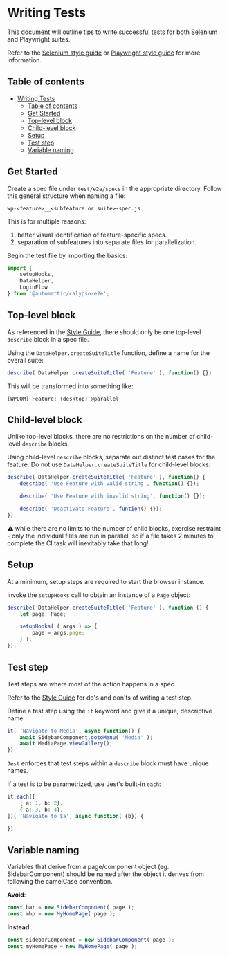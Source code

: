 # Writing Tests

This document will outline tips to write successful tests for both Selenium and Playwright suites.

Refer to the [Selenium style guide](docs/style-guide-selenium.md) or [Playwright style guide](docs/style-guide-playwright.md) for more information.

## Table of contents

<!-- TOC -->

- [Writing Tests](#writing-tests)
  - [Table of contents](#table-of-contents)
  - [Get Started](#get-started)
  - [Top-level block](#top-level-block)
  - [Child-level block](#child-level-block)
  - [Setup](#setup)
  - [Test step](#test-step)
  - [Variable naming](#variable-naming)

<!-- /TOC -->

## Get Started

Create a spec file under `test/e2e/specs` in the appropriate directory.
Follow this general structure when naming a file:

`wp-<feature>__<subfeature or suite>-spec.js`

This is for multiple reasons:

1. better visual identification of feature-specific specs.
2. separation of subfeatures into separate files for parallelization.

Begin the test file by importing the basics:

```typescript
import {
	setupHooks,
	DataHelper,
	LoginFlow
} from '@automattic/calypso-e2e';
```

## Top-level block

As referenced in the [Style Guide](style-guide-playwright.md#Tests), there should only be one top-level `describe` block in a spec file.

Using the `DataHelper.createSuiteTitle` function, define a name for the overall suite:

```typescript
describe( DataHelper.createSuiteTitle( 'Feature' ), function() {})
```

This will be transformed into something like:

```
[WPCOM] Feature: (desktop) @parallel
```

## Child-level block

Unlike top-level blocks, there are no restrictions on the number of child-level `describe` blocks.

Using child-level `describe` blocks, separate out distinct test cases for the feature. Do not use `DataHelper.createSuiteTitle` for child-level blocks:

```typescript
describe( DataHelper.createSuiteTitle( 'Feature' ), function() {
	describe( 'Use Feature with valid string', function() {});

	describe( 'Use Feature with invalid string', function() {});

	describe( 'Deactivate Feature', funtion() {});
})
```

:warning: while there are no limits to the number of child blocks, exercise restraint - only the individual files are run in parallel, so if a file takes 2 minutes to complete the CI task will inevitably take that long!

## Setup

At a minimum, setup steps are required to start the browser instance.

Invoke the `setupHooks` call to obtain an instance of a `Page` object:

```typescript
describe( DataHelper.createSuiteTitle( 'Feature' ), function () {
	let page: Page;

	setupHooks( ( args ) => {
		page = args.page;
	} );
});
```

## Test step

Test steps are where most of the action happens in a spec.

Refer to the [Style Guide](style-guide-playwright.md#test-steps) for do's and don'ts of writing a test step.

Define a test step using the `it` keyword and give it a unique, descriptive name:

```typescript
it( 'Navigate to Media', async function() {
	await SidebarComponent.gotoMenu( 'Media' );
	await MediaPage.viewGallery();
})
```

`Jest` enforces that test steps within a `describe` block must have unique names.

If a test is to be parametrized, use Jest's built-in `each`:

```typescript
it.each([
	{ a: 1, b: 2},
	{ a: 3, b: 4},
])( 'Navigate to $a', async function( {b}) {

});
```

## Variable naming

Variables that derive from a page/component object (eg. SidebarComponent) should be named after the object it derives from following the camelCase convention.

**Avoid**:

```typescript
const bar = new SidebarComponent( page );
const mhp = new MyHomePage( page );
```

**Instead**:

```typescript
const sidebarComponent = new SidebarComponent( page );
const myHomePage = new MyHomePage( page );
```
